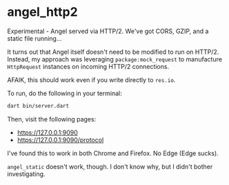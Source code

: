 # angel_http2
Experimental - Angel served via HTTP/2. We've got CORS, GZIP, and a static file running...

It turns out that Angel itself doesn't need to be modified to run on HTTP/2.
Instead, my approach was leveraging `package:mock_request` to manufacture
`HttpRequest` instances on incoming HTTP/2 connections.

AFAIK, this should work even if you write directly to `res.io`.

To run, do the following in your terminal:

```bash
dart bin/server.dart
```

Then, visit the following pages:
* https://127.0.0.1:9090
* https://127.0.0.1:9090/protocol

I've found this to work in both Chrome and Firefox. No Edge (Edge sucks).

`angel_static` doesn't work, though. I don't know why, but I didn't bother investigating.